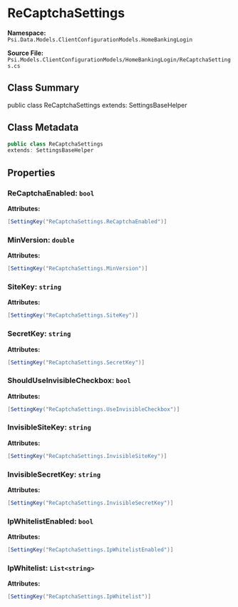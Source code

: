 # ReCaptchaSettings

**Namespace:** `Psi.Data.Models.ClientConfigurationModels.HomeBankingLogin`

**Source File:** `Psi.Models.ClientConfigurationModels/HomeBankingLogin/ReCaptchaSettings.cs`

## Class Summary

public class ReCaptchaSettings
extends: SettingsBaseHelper

## Class Metadata

```typescript
public class ReCaptchaSettings
extends: SettingsBaseHelper
```

## Properties

### ReCaptchaEnabled: `bool`

**Attributes:**
```csharp
[SettingKey("ReCaptchaSettings.ReCaptchaEnabled")]
```

### MinVersion: `double`

**Attributes:**
```csharp
[SettingKey("ReCaptchaSettings.MinVersion")]
```

### SiteKey: `string`

**Attributes:**
```csharp
[SettingKey("ReCaptchaSettings.SiteKey")]
```

### SecretKey: `string`

**Attributes:**
```csharp
[SettingKey("ReCaptchaSettings.SecretKey")]
```

### ShouldUseInvisibleCheckbox: `bool`

**Attributes:**
```csharp
[SettingKey("ReCaptchaSettings.UseInvisibleCheckbox")]
```

### InvisibleSiteKey: `string`

**Attributes:**
```csharp
[SettingKey("ReCaptchaSettings.InvisibleSiteKey")]
```

### InvisibleSecretKey: `string`

**Attributes:**
```csharp
[SettingKey("ReCaptchaSettings.InvisibleSecretKey")]
```

### IpWhitelistEnabled: `bool`

**Attributes:**
```csharp
[SettingKey("ReCaptchaSettings.IpWhitelistEnabled")]
```

### IpWhitelist: `List<string>`

**Attributes:**
```csharp
[SettingKey("ReCaptchaSettings.IpWhitelist")]
```
